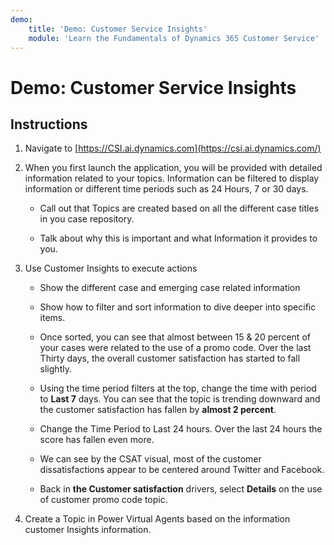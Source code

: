 ```yaml
---
demo:
    title: 'Demo: Customer Service Insights'
    module: 'Learn the Fundamentals of Dynamics 365 Customer Service'
---
```


# Demo: Customer Service Insights

## Instructions

1. Navigate to [https://CSI.ai.dynamics.com](https://csi.ai.dynamics.com/) 

2. When you first launch the application, you will be provided with detailed information related to your topics. Information can be filtered to display information or different time periods such as 24 Hours, 7 or 30 days. 

	- Call out that Topics are created based on all the different case titles in you case repository. 

	- Talk about why this is important and what Information it provides to you. 

3. Use Customer Insights to execute actions

	- Show the different case and emerging case related information

	- Show how to filter and sort information to dive deeper into specific items. 

	- Once sorted, you can see that almost between 15 & 20 percent of your cases were related to the use of a promo code. Over the last Thirty days, the overall customer satisfaction has started to fall slightly. 

	- Using the time period filters at the top, change the time with period to **Last 7** days. You can see that the topic is trending downward and the customer satisfaction has fallen by **almost 2 percent**. 

	- Change the Time Period to Last 24 hours. Over the last 24 hours the score has fallen even more. 

	- We can see by the CSAT visual, most of the customer dissatisfactions appear to be centered around Twitter and Facebook. 

	- Back in **the Customer satisfaction** drivers, select **Details** on the use of customer promo code topic. 

4. Create a Topic in Power Virtual Agents based on the information customer Insights information. 
